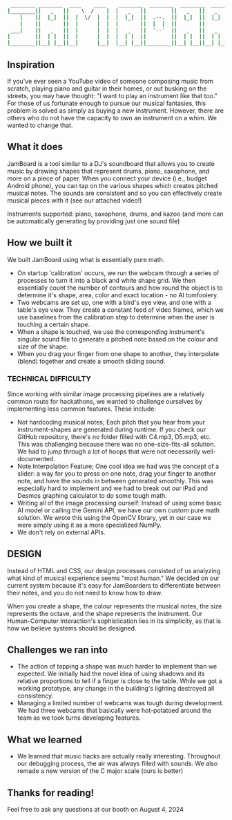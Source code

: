 ```sh
 ________ ________  ____    ____    ________  ________  ________  ________  ________ 
|________||   _   ||    \  /    |  |   _   ||        ||   _   ||   _   | |        |
    |    ||  |_|  ||  |  \/  |  |  |  |_|  ||  .--.  ||  |_|  ||  |_|  | |  .--.  |
    |    ||       ||  |      |  |  |       ||  |  |  ||       ||       | |  |  |  |
 ___|    ||   _   ||  |      |  |  |   _   ||  '--'  ||   _   ||   _   | |  '--'  |
|        ||  | |  ||  |      |  |  |  | |  ||        ||  | |  ||  | |  | |        |
|________||__| |__||__|      |__|  |__| |__||________||__| |__||__| |__| |________|
```

## Inspiration
If you've ever seen a YouTube video of someone composing music from scratch, playing piano and guitar in their homes, or out busking on the streets, you may have thought: "I want to play an instrument like that too." For those of us fortunate enough to pursue our musical fantasies, this problem is solved as simply as buying a new instrument. However, there are others who do not have the capacity to own an instrument on a whim. We wanted to change that.

## What it does
JamBoard is a tool similar to a DJ's soundboard that allows you to create music by drawing shapes that represent drums, piano, saxophone, and more on a piece of paper. When you connect your device (i.e., budget Android phone), you can tap on the various shapes which creates pitched musical notes. The sounds are consistent and so you can effectively create musical pieces with it (see our attached video!)

Instruments supported: piano, saxophone, drums, and kazoo (and more can be automatically generating by providing just one sound file)

## How we built it
We built JamBoard using what is essentially pure math. 
- On startup 'calibration' occurs, we run the webcam through a series of processes to turn it into a black and white shape grid. We then essentially count the number of contours and how round the object is to determine it's shape, area, color and exact location - no AI tomfoolery.
- Two webcams are set up, one with a bird's eye view, and one with a table's eye view. They create a constant feed of video frames, which we use baselines from the calibration step to determine when the user is touching a certain shape.
- When a shape is touched, we use the corresponding instrument's singular sound file to generate a pitched note based on the colour and size of the shape.  
- When you drag your finger from one shape to another, they interpolate (blend) together and create a smooth sliding sound.

### TECHNICAL DIFFICULTY
Since working with similar image processing pipelines are a relatively common route for hackathons, we wanted to challenge ourselves by implementing less common features. These include: 
- Not hardcoding musical notes; Each pitch that you hear from your instrument-shapes are generated during runtime. If you check our GitHub repository, there's no folder filled with C4.mp3, D5.mp3, etc. This was challenging because there was no one-size-fits-all solution. We had to jump through a lot of hoops that were not necessarily well-documented.
- Note Interpolation Feature; One cool idea we had was the concept of a slider: a way for you to press on one note, drag your finger to another note, and have the sounds in between generated smoothly. This was especially hard to implement and we had to break out our iPad and Desmos graphing calculator to do some tough math.
- Writing all of the image processing ourself: Instead of using some basic AI model or calling the Gemini API, we have our own custom pure math solution. We wrote this using the OpenCV library, yet in our case we were simply using it as a more specialized NumPy.
- We don't rely on external APIs. 

## DESIGN
Instead of HTML and CSS, our design processes consisted of us analyzing what kind of musical experience seems "most human."  We decided on our current system because it's easy for JamBoarders to differentiate between their notes, and you do not need to know how to draw.

When you create a shape, the colour represents the musical notes, the size represents the octave, and the shape represents the instrument. Our Human-Computer Interaction's sophistication lies in its simplicity, as that is how we believe systems should be designed.

## Challenges we ran into
- The action of tapping a shape was much harder to implement than we expected. We initially had the novel idea of using shadows and its relative proportions to tell if a finger is close to the table. While we got a working prototype, any change in the building's lighting destroyed all consistency.
- Managing a limited number of webcams was tough during development. We had three webcams that basically were hot-potatoed around the team as we took turns developing features.

## What we learned
- We learned that music hacks are actually really interesting. Throughout our debugging process, the air was always filled with sounds. We also remade a new version of the C major scale (ours is better)

## Thanks for reading!
Feel free to ask any questions at our booth on August 4, 2024

